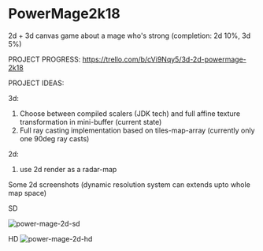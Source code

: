 # PowerMage2k18
2d + 3d canvas game about a mage who's strong (completion: 2d 10%, 3d 5%)

PROJECT PROGRESS: https://trello.com/b/cVi9Nqy5/3d-2d-powermage-2k18

PROJECT IDEAS: 

3d:
1. Choose between compiled scalers (JDK tech) and full affine texture transformation in mini-buffer (current state)
2. Full ray casting implementation based on tiles-map-array (currently only one 90deg ray casts)

2d:
1. use 2d render as a radar-map

Some 2d screenshots (dynamic resolution system can extends upto whole map space)

SD

![power-mage-2d-sd](https://user-images.githubusercontent.com/8376353/31660825-5c4aec34-b341-11e7-84e1-0f135721679f.png)

HD
![power-mage-2d-hd](https://user-images.githubusercontent.com/8376353/31660824-5c2af6fe-b341-11e7-8ead-8ca18f7f7666.png)
